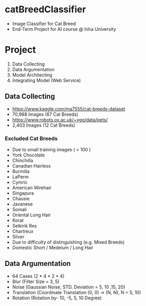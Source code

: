 # catBreedClassifier
* Image Classifier for Cat Breed
* End-Term Project for AI course @ Inha University

# Project
1. Data Collecting
2. Data Argumentation
3. Model Architecting
4. Integrating Model (Web Service)

## Data Collecting
* https://www.kaggle.com/ma7555/cat-breeds-dataset
 * 70,988 Images (67 Cat Breeds)
* https://www.robots.ox.ac.uk/~vgg/data/pets/
 * 2,403 Images (12 Cat Breeds)

### Excluded Cat Breeds
* Due to small training images ( < 100 )
 * York Chocolate
 * Chinchilla
 * Canadian Hairless
 * Burmilla
 * LaPerm
 * Cymric
 * American Wirehair
 * Singapura
 * Chausie
 * Javanese
 * Somali
 * Oriental Long Hair
 * Korat
 * Selkirik Res
 * Chartreux
 * Silver
* Due to difficulty of distinguishing (e.g. Mixed Breeds)
 * Domestic Short / Medeium / Long Hair 

## Data Argumentation
* 64 Cases (2 * 4 * 2 * 4)
 * Blur (Filter Size = 3, 5)
 * Noise (Gaussian Noise, STD. Deviation = 5, 10 ,15, 20)
 * Translation (Coordinate Translation (0, 0) -> (N, N), N = 5, 10)
 * Rotation (Rotation by- 10, -5, 5, 10 Degree)

